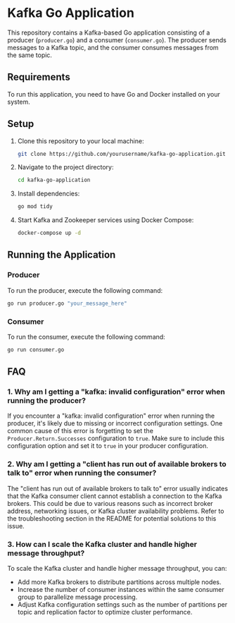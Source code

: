 # Kafka Go Application

This repository contains a Kafka-based Go application consisting of a producer (`producer.go`) and a consumer (`consumer.go`). The producer sends messages to a Kafka topic, and the consumer consumes messages from the same topic.

## Requirements

To run this application, you need to have Go and Docker installed on your system.

## Setup

1. Clone this repository to your local machine:

    ```bash
    git clone https://github.com/yourusername/kafka-go-application.git
    ```

2. Navigate to the project directory:

    ```bash
    cd kafka-go-application
    ```

3. Install dependencies:

    ```bash
    go mod tidy
    ```

4. Start Kafka and Zookeeper services using Docker Compose:

    ```bash
    docker-compose up -d
    ```

## Running the Application

### Producer

To run the producer, execute the following command:

```bash
go run producer.go "your_message_here"
```

### Consumer
To run the consumer, execute the following command:

```bash
go run consumer.go
```


## FAQ

### 1. Why am I getting a "kafka: invalid configuration" error when running the producer?

If you encounter a "kafka: invalid configuration" error when running the producer, it's likely due to missing or incorrect configuration settings. One common cause of this error is forgetting to set the `Producer.Return.Successes` configuration to `true`. Make sure to include this configuration option and set it to `true` in your producer configuration.

### 2. Why am I getting a "client has run out of available brokers to talk to" error when running the consumer?

The "client has run out of available brokers to talk to" error usually indicates that the Kafka consumer client cannot establish a connection to the Kafka brokers. This could be due to various reasons such as incorrect broker address, networking issues, or Kafka cluster availability problems. Refer to the troubleshooting section in the README for potential solutions to this issue.

### 3. How can I scale the Kafka cluster and handle higher message throughput?

To scale the Kafka cluster and handle higher message throughput, you can:
- Add more Kafka brokers to distribute partitions across multiple nodes.
- Increase the number of consumer instances within the same consumer group to parallelize message processing.
- Adjust Kafka configuration settings such as the number of partitions per topic and replication factor to optimize cluster performance.

